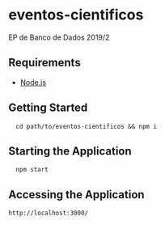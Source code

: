 # eventos-cientificos
EP de Banco de Dados 2019/2

## Requirements
  - [Node.js](https://nodejs.org/en/)

## Getting Started
  ```
    cd path/to/eventos-cientificos && npm i
  ```

## Starting the Application
  ```
    npm start
  ```
  
## Accessing the Application
  `http://localhost:3000/`
